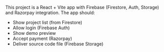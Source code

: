 <!-- Use this file to provide workspace-specific custom instructions to Copilot. For more details, visit https://code.visualstudio.com/docs/copilot/copilot-customization#_use-a-githubcopilotinstructionsmd-file -->

This project is a React + Vite app with Firebase (Firestore, Auth, Storage) and Razorpay integration. The app should:
- Show project list (from Firestore)
- Allow login (Firebase Auth)
- Show demo preview
- Accept payment (Razorpay)
- Deliver source code file (Firebase Storage)
